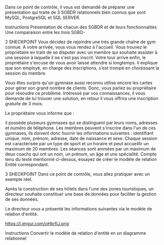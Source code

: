 Dans ce point de contrôle, il vous est demandé de préparer une présentation qui traite de 3 SGBDR relationnels bien connus que sont MySQL, PostgreSQL et SQL SERVER.

Instructions
Présentation de chacun des SGBDR et de leurs fonctionnalités
Une comparaison entre les trois SGBD-




2 SHECKPOINT
Vous décidez de rejoindre une très grande chaîne de gym connue. A votre arrivée, vous vous rendez à l'accueil. Vous trouvez le propriétaire en train de se disputer avec un membre qui souhaite assister à une session à laquelle il ne s'est pas inscrit. Votre tour arrive enfin, le propriétaire s'excuse de vous avoir laissé attendre si longtemps. Il explique que son employé, en charge des inscriptions, s'est trompé en choisissant la session du membre.

Vous êtes surpris qu'un gymnase aussi reconnu utilise encore les cartes pour gérer son grand nombre de clients. Donc, vous parlez au propriétaire pour résoudre ce problème. Intéressé par vos connaissances, il vous demande de lui trouver une solution, en retour il vous offrira une inscription gratuite de 3 mois.

Le propriétaire vous informe que :

 il possède plusieurs gymnases qui se distinguent par leurs noms, adresses et numéro de téléphone.
Les membres peuvent s'inscrire dans l'un de ces gymnases, ils doivent donc fournir les informations suivantes : identifiant unique, nom, prénom, adresse, date de naissance et sexe.
Chaque session est caractérisée par un type de sport et un horaire et peut accueillir un maximum de 20 membres.
Les séances sont animées par un maximum de deux coachs qui ont un nom, un prénom, un âge et une spécialité.
Compte tenu du texte mentionné ci-dessus, essayez de créer le modèle de relation Entité correspondant.


3 SHECKPOINT
Dans ce point de contrôle, vous allez pratiquer avec un exemple réel.

Après la construction de ses hôtels dans l'une des zones touristiques, un directeur souhaite constituer une base de données pour faciliter la gestion de ses données.

Le directeur vous a présenté les informations suivantes via le modèle de relation d'entité.

https://i.imgur.com/oHkrfiJ.png

Instructions
Convertir le modèle de relation d'entité en un diagramme relationnel
